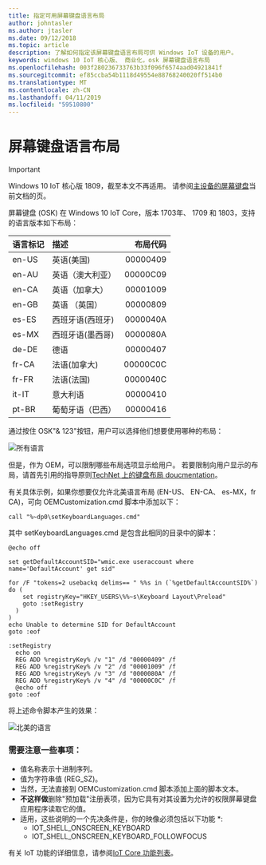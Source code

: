 ```yaml
---
title: 指定可用屏幕键盘语言布局
author: johntasler
ms.author: jtasler
ms.date: 09/12/2018
ms.topic: article
description: 了解如何指定该屏幕键盘语言布局可供 Windows IoT 设备的用户。
keywords: windows 10 IoT 核心版、 商业化，osk 屏幕键盘语言布局
ms.openlocfilehash: 003f280236733763b33f096f6574aad04921841f
ms.sourcegitcommit: ef85ccba54b1118d49554e88768240020ff514b0
ms.translationtype: MT
ms.contentlocale: zh-CN
ms.lasthandoff: 04/11/2019
ms.locfileid: "59510800"
---
```

# <a name="on-screen-keyboard-language-layouts"></a>屏幕键盘语言布局

> [!IMPORTANT]
> Windows 10 IoT 核心版 1809，截至本文不再适用。 请参阅[主设备的屏幕键盘](./OnScreenKeyboard.md)当前文档的页。

屏幕键盘 (OSK) 在 Windows 10 IoT Core，版本 1703年、 1709 和 1803，支持的语言版本如下布局：

| 语言标记  | 描述             | 布局代码 |
| :------------ | :---------------------- | -----------:|
| en-US         | 英语(美国) |    00000409 |
| en-AU         | 英语（澳大利亚）     |    00000C09 |
| en-CA         | 英语（加拿大）        |    00001009 |
| en-GB         | 英语 （英国） |    00000809 |
| es-ES         | 西班牙语(西班牙)         |    0000040A |
| es-MX         | 西班牙语(墨西哥)        |    0000080A |
| de-DE         | 德语                  |    00000407 |
| fr-CA         | 法语(加拿大)         |    00000C0C |
| fr-FR         | 法语(法国)         |    0000040C |
| it-IT         | 意大利语                 |    00000410 |
| pt-BR         | 葡萄牙语（巴西）     |    00000416 |

通过按住 OSK"& 123"按钮，用户可以选择他们想要使用哪种的布局：

![所有语言](../media/OnScreenKeyboard/AllLanguages.png)
 
但是，作为 OEM，可以限制哪些布局选项显示给用户。 若要限制向用户显示的布局，请首先引用的指导原则[TechNet 上的键盘布局 doucmentation](https://technet.microsoft.com/library/cc978687.aspx)。
 
有关具体示例，如果你想要仅允许北美语言布局 (EN-US、 EN-CA、 es-MX，fr CA)，可向 OEMCustomization.cmd 脚本中添加以下：

```console
call "%~dp0\setKeyboardLanguages.cmd"
```

其中 setKeyboardLanguages.cmd 是包含此相同的目录中的脚本：
 
```console
@echo off

set getDefaultAccountSID="wmic.exe useraccount where name='DefaultAccount' get sid"

for /F "tokens=2 usebackq delims== " %%s in (`%getDefaultAccountSID%`) do (
    set registryKey="HKEY_USERS\%%~s\Keyboard Layout\Preload"
    goto :setRegistry
  )
)
echo Unable to determine SID for DefaultAccount
goto :eof

:setRegistry
  echo on
  REG ADD %registryKey% /v "1" /d "00000409" /f
  REG ADD %registryKey% /v "2" /d "00001009" /f
  REG ADD %registryKey% /v "3" /d "0000080A" /f
  REG ADD %registryKey% /v "4" /d "00000C0C" /f
  @echo off
goto :eof
```

将上述命令脚本产生的效果：

![北美的语言](../media/OnScreenKeyboard/NorthAmericanLanguages.png)

### <a name="some-things-to-note"></a>需要注意一些事项：
*  值名称表示十进制序列。
*  值为字符串值 (REG_SZ)。
*  当然，无法直接到 OEMCustomization.cmd 脚本添加上面的脚本文本。
*  **不这样做**删除"预加载"注册表项，因为它具有对其设置为允许的权限屏幕键盘应用程序读取它的值。
*  适用，这些说明的一个先决条件是，你的映像必须包括以下功能 *:
   * IOT_SHELL_ONSCREEN_KEYBOARD
   * IOT_SHELL_ONSCREEN_KEYBOARD_FOLLOWFOCUS

有关 IoT 功能的详细信息，请参阅[IoT Core 功能列表](https://docs.microsoft.com/windows-hardware/manufacture/iot/iot-core-feature-list)。
